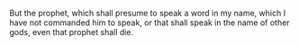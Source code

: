 But the prophet, which shall presume to speak a word in my name, which I have not commanded him to speak, or that shall speak in the name of other gods, even that prophet shall die.
